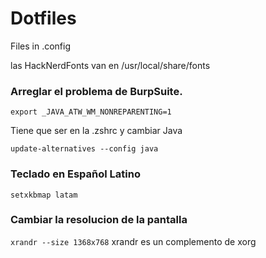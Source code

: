 # Dotfiles
Files in .config

las HackNerdFonts van en /usr/local/share/fonts

### Arreglar el problema de BurpSuite.



`export _JAVA_ATW_WM_NONREPARENTING=1`

Tiene que ser en la .zshrc y cambiar Java

`update-alternatives --config java`

### Teclado en Español Latino
`setxkbmap latam`

### Cambiar la resolucion de la pantalla

`xrandr --size 1368x768`
xrandr es un complemento de xorg
